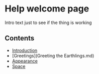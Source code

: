 # Help welcome page
Intro text just to see if the thing is working
## Contents
+ [Introduction](Introduction.md)
+ [Greetings](Greeting the Earthlings.md)
+ [Appearance](Appearance.md)
+ [Space](Spaceplace.md)
